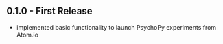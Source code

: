 ## 0.1.0 - First Release
* implemented basic functionality to launch PsychoPy experiments from Atom.io
